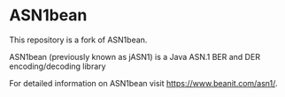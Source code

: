 # ASN1bean
This repository is a fork of ASN1bean.

ASN1bean (previously known as jASN1) is a Java ASN.1 BER and DER encoding/decoding library

For detailed information on ASN1bean visit https://www.beanit.com/asn1/.
